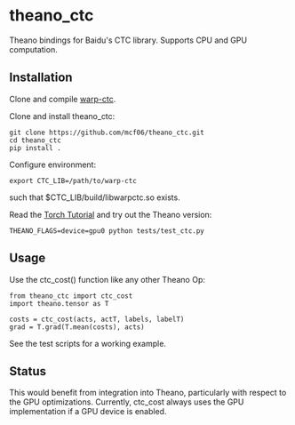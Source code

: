# theano_ctc 
Theano bindings for Baidu's CTC library. Supports CPU and GPU computation.

## Installation
Clone and compile [warp-ctc](https://github.com/baidu-research/warp-ctc).

Clone and install theano_ctc:

    git clone https://github.com/mcf06/theano_ctc.git
    cd theano_ctc
    pip install .

Configure environment:

    export CTC_LIB=/path/to/warp-ctc

such that $CTC_LIB/build/libwarpctc.so exists.

Read the [Torch Tutorial](https://github.com/baidu-research/warp-ctc/blob/master/torch_binding/TUTORIAL.md) and try out the Theano version:

    THEANO_FLAGS=device=gpu0 python tests/test_ctc.py

## Usage
Use the ctc_cost() function like any other Theano Op:

    from theano_ctc import ctc_cost
    import theano.tensor as T

    costs = ctc_cost(acts, actT, labels, labelT)
    grad = T.grad(T.mean(costs), acts)

See the test scripts for a working example.

## Status

This would benefit from integration into Theano, particularly with respect to the GPU optimizations. Currently, ctc_cost always uses the GPU implementation if a GPU device is enabled.

